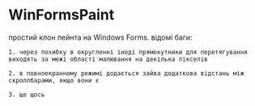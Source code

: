 # WinFormsPaint
простий клон пейнта на Windows Forms. відомі баги:

 `1. через похибку в округленні іноді прямокутники для перетягування виходять за межі області малювання на декілька пікселів `  
 
 `2. в повноекранному режимі додається зайва додаткова відстань між скроллбарами, якщо вони є `  
 
 `3. ще щось `  
